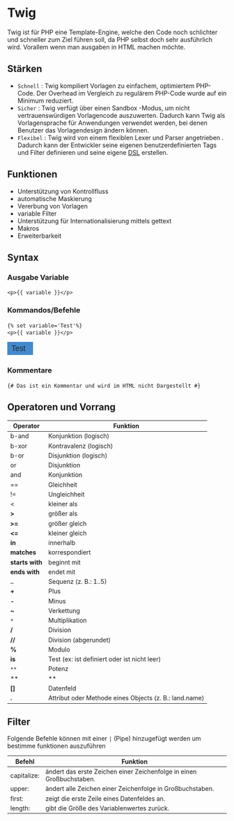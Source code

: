 # Twig

Twig ist für PHP eine Template-Engine, welche den Code noch schlichter und schneller zum Ziel führen soll, da PHP selbst doch sehr ausführlich wird. Vorallem wenn man ausgaben in HTML machen möchte.

<!-- tabs:start -->

## **Stärken**

- ``Schnell`` : Twig kompiliert Vorlagen zu einfachem, optimiertem PHP-Code. Der Overhead im Vergleich zu regulärem PHP-Code wurde auf ein Minimum reduziert.
- ``Sicher`` : Twig verfügt über einen Sandbox -Modus, um nicht vertrauenswürdigen Vorlagencode auszuwerten. Dadurch kann Twig als Vorlagensprache für Anwendungen verwendet werden, bei denen Benutzer das Vorlagendesign ändern können.
- ``Flexibel`` : Twig wird von einem flexiblen Lexer und Parser angetrieben . Dadurch kann der Entwickler seine eigenen benutzerdefinierten Tags und Filter definieren und seine eigene [DSL](https://de.wikipedia.org/wiki/Dom%C3%A4nenspezifische_Sprache) erstellen.  

## **Funktionen**

- Unterstützung von Kontrollfluss
- automatische Maskierung
- Vererbung von Vorlagen
- variable Filter
- Unterstützung für Internationalisierung mittels gettext
- Makros
- Erweiterbarkeit  

<!-- tabs:end -->

## Syntax

<!-- tabs:start -->

### **Ausgabe Variable**

```twig
<p>{{ variable }}</p>
```

### **Kommandos/Befehle**

```twig
{% set variable='Test'%}
<p>{{ variable }}</p>
```

![Ausgabe der Variable](../pics/twig.png)

### **Kommentare**

```twig
{# Das ist ein Kommentar und wird im HTML nicht Dargestellt #}
```

<!-- tabs:end -->

## Operatoren und Vorrang

Operator  |  Funktion
-------   |  --------
b-and   |   Konjunktion (logisch)
b-xor   |   Kontravalenz (logisch)
b-or    |   Disjunktion (logisch)
or  |   Disjunktion
and |   Konjunktion
==  |   Gleichheit
!=  |   Ungleichheit
<   |   kleiner als
**>**   |   größer als
**>=**  |   größer gleich
**<=**  |   kleiner gleich
**in**  |   innerhalb
**matches** |   korrespondiert
**starts with** |   beginnt mit
**ends with**   |   endet mit
**..**  |   Sequenz (z. B.: 1..5)
**+**   |   Plus
**-**   |   Minus
**~**   |   Verkettung
``*``   |   Multiplikation
**/**   |   Division
**//**  |   Division (abgerundet)
**%**   |   Modulo
**is**  |   Test (ex: ist definiert oder ist nicht leer)
``**``  |   Potenz
**|**   |   Filter[6]
**[]**  |   Datenfeld
**.**   |   Attribut oder Methode eines Objects (z. B.: land.name)

## Filter

Folgende Befehle können mit einer ``|`` (Pipe) hinzugefügt werden um bestimme funktionen auszuführen

Befehl | Funktion
-------|---------
capitalize: |   ändert das erste Zeichen einer Zeichenfolge in einen Großbuchstaben.
upper:  |   ändert alle Zeichen einer Zeichenfolge in Großbuchstaben.
first:  |   zeigt die erste Zeile eines Datenfeldes an.
length: |   gibt die Größe des Variablenwertes zurück.
